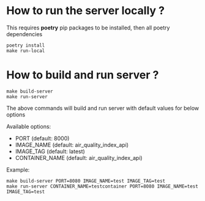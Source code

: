 # How to run the server locally ?

This requires **poetry** pip packages to be installed, then all poetry dependencies

```
poetry install
make run-local
```

# How to build and run server ?

```
make build-server
make run-server
```

The above commands will build and run server with default values for below options

Available options:

* PORT (default: 8000)
* IMAGE_NAME (default: air_quality_index_api)
* IMAGE_TAG (default: latest)
* CONTAINER_NAME (default: air_quality_index_api)

Example:

```
make build-server PORT=8080 IMAGE_NAME=test IMAGE_TAG=test
make run-server CONTAINER_NAME=testcontainer PORT=8080 IMAGE_NAME=test IMAGE_TAG=test
```
